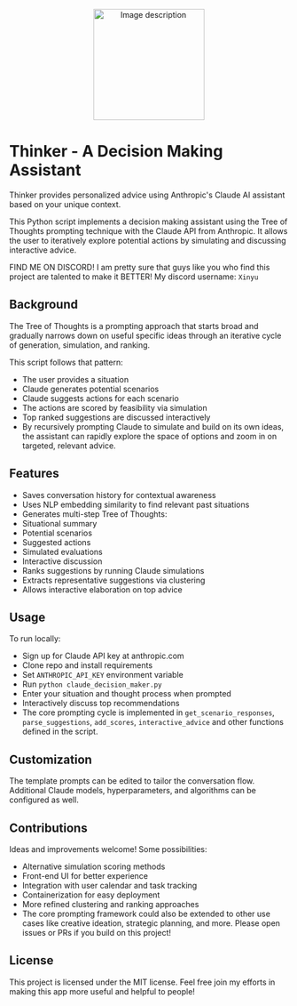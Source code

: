 <p align="center">
  <img src="https://github.com/AspadaX/Thinker_DecisionMakingAssistant/blob/main/decision_maker_logo.png" alt="Image description" width="200" height="200">
</p>

# Thinker - A Decision Making Assistant

Thinker provides personalized advice using Anthropic's Claude AI assistant based on your unique context.

This Python script implements a decision making assistant using the Tree of Thoughts prompting technique with the Claude API from Anthropic. It allows the user to iteratively explore potential actions by simulating and discussing interactive advice.

FIND ME ON DISCORD! I am pretty sure that guys like you who find this project are talented to make it BETTER! My discord username: `Xinyu`

## Background
The Tree of Thoughts is a prompting approach that starts broad and gradually narrows down on useful specific ideas through an iterative cycle of generation, simulation, and ranking.

This script follows that pattern:

- The user provides a situation
- Claude generates potential scenarios
- Claude suggests actions for each scenario
- The actions are scored by feasibility via simulation
- Top ranked suggestions are discussed interactively
- By recursively prompting Claude to simulate and build on its own ideas, the assistant can rapidly explore the space of options and zoom in on targeted, relevant advice.

## Features
- Saves conversation history for contextual awareness
- Uses NLP embedding similarity to find relevant past situations
- Generates multi-step Tree of Thoughts:
- Situational summary
- Potential scenarios
- Suggested actions
- Simulated evaluations
- Interactive discussion
- Ranks suggestions by running Claude simulations
- Extracts representative suggestions via clustering
- Allows interactive elaboration on top advice

## Usage
To run locally:

- Sign up for Claude API key at anthropic.com
- Clone repo and install requirements
- Set `ANTHROPIC_API_KEY` environment variable
- Run `python claude_decision_maker.py`
- Enter your situation and thought process when prompted
- Interactively discuss top recommendations
- The core prompting cycle is implemented in `get_scenario_responses`, `parse_suggestions`, `add_scores`, `interactive_advice` and other functions defined in the script.

## Customization
The template prompts can be edited to tailor the conversation flow. Additional Claude models, hyperparameters, and algorithms can be configured as well.

## Contributions
Ideas and improvements welcome! Some possibilities:

- Alternative simulation scoring methods
- Front-end UI for better experience
- Integration with user calendar and task tracking
- Containerization for easy deployment
- More refined clustering and ranking approaches
- The core prompting framework could also be extended to other use cases like creative ideation, strategic planning, and more. Please open issues or PRs if you build on this project!

## License
This project is licensed under the MIT license. Feel free join my efforts in making this app more useful and helpful to people!
